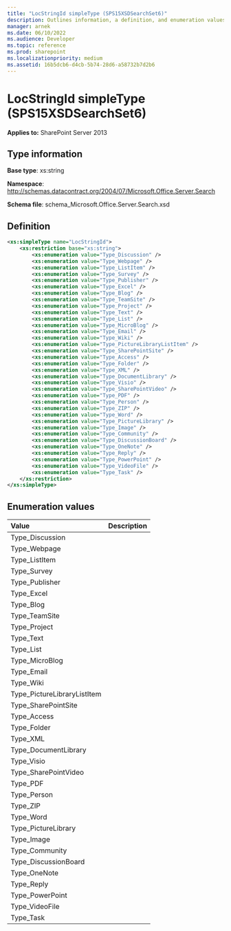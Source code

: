 ```yaml
---
title: "LocStringId simpleType (SPS15XSDSearchSet6)"
description: Outlines information, a definition, and enumeration values for the LocStringId simpleType (SPS15XSDSearchSet6) in Sharepoint.
manager: arnek
ms.date: 06/10/2022
ms.audience: Developer
ms.topic: reference
ms.prod: sharepoint
ms.localizationpriority: medium
ms.assetid: 16b5dcb6-d4cb-5b74-28d6-a58732b7d2b6
---
```


# LocStringId simpleType (SPS15XSDSearchSet6)

**Applies to:** SharePoint Server 2013
  
## Type information
**Base type**: xs:string

**Namespace**: http://schemas.datacontract.org/2004/07/Microsoft.Office.Server.Search

**Schema file**: schema_Microsoft.Office.Server.Search.xsd 
   
## Definition

```XML
<xs:simpleType name="LocStringId">
    <xs:restriction base="xs:string">
        <xs:enumeration value="Type_Discussion" />
        <xs:enumeration value="Type_Webpage" />
        <xs:enumeration value="Type_ListItem" />
        <xs:enumeration value="Type_Survey" />
        <xs:enumeration value="Type_Publisher" />
        <xs:enumeration value="Type_Excel" />
        <xs:enumeration value="Type_Blog" />
        <xs:enumeration value="Type_TeamSite" />
        <xs:enumeration value="Type_Project" />
        <xs:enumeration value="Type_Text" />
        <xs:enumeration value="Type_List" />
        <xs:enumeration value="Type_MicroBlog" />
        <xs:enumeration value="Type_Email" />
        <xs:enumeration value="Type_Wiki" />
        <xs:enumeration value="Type_PictureLibraryListItem" />
        <xs:enumeration value="Type_SharePointSite" />
        <xs:enumeration value="Type_Access" />
        <xs:enumeration value="Type_Folder" />
        <xs:enumeration value="Type_XML" />
        <xs:enumeration value="Type_DocumentLibrary" />
        <xs:enumeration value="Type_Visio" />
        <xs:enumeration value="Type_SharePointVideo" />
        <xs:enumeration value="Type_PDF" />
        <xs:enumeration value="Type_Person" />
        <xs:enumeration value="Type_ZIP" />
        <xs:enumeration value="Type_Word" />
        <xs:enumeration value="Type_PictureLibrary" />
        <xs:enumeration value="Type_Image" />
        <xs:enumeration value="Type_Community" />
        <xs:enumeration value="Type_DiscussionBoard" />
        <xs:enumeration value="Type_OneNote" />
        <xs:enumeration value="Type_Reply" />
        <xs:enumeration value="Type_PowerPoint" />
        <xs:enumeration value="Type_VideoFile" />
        <xs:enumeration value="Type_Task" />
    </xs:restriction>
</xs:simpleType>

```

## Enumeration values

|**Value**|**Description**|
|:-----|:-----|
|Type_Discussion  <br/> ||
|Type_Webpage  <br/> ||
|Type_ListItem  <br/> ||
|Type_Survey  <br/> ||
|Type_Publisher  <br/> ||
|Type_Excel  <br/> ||
|Type_Blog  <br/> ||
|Type_TeamSite  <br/> ||
|Type_Project  <br/> ||
|Type_Text  <br/> ||
|Type_List  <br/> ||
|Type_MicroBlog  <br/> ||
|Type_Email  <br/> ||
|Type_Wiki  <br/> ||
|Type_PictureLibraryListItem  <br/> ||
|Type_SharePointSite  <br/> ||
|Type_Access  <br/> ||
|Type_Folder  <br/> ||
|Type_XML  <br/> ||
|Type_DocumentLibrary  <br/> ||
|Type_Visio  <br/> ||
|Type_SharePointVideo  <br/> ||
|Type_PDF  <br/> ||
|Type_Person  <br/> ||
|Type_ZIP  <br/> ||
|Type_Word  <br/> ||
|Type_PictureLibrary  <br/> ||
|Type_Image  <br/> ||
|Type_Community  <br/> ||
|Type_DiscussionBoard  <br/> ||
|Type_OneNote  <br/> ||
|Type_Reply  <br/> ||
|Type_PowerPoint  <br/> ||
|Type_VideoFile  <br/> ||
|Type_Task  <br/> ||
   

